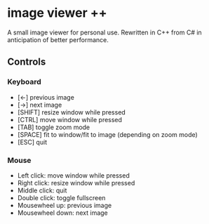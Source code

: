 # image viewer ++
A small image viewer for personal use. Rewritten in C++ from C# in anticipation of better performance.

## Controls
### Keyboard
- [←] previous image
- [→] next image
- [SHIFT] resize window while pressed
- [CTRL] move window while pressed
- [TAB] toggle zoom mode
- [SPACE] fit to window/fit to image (depending on zoom mode)
- [ESC] quit

### Mouse
- Left click: move window while pressed
- Right click: resize window while pressed
- Middle click: quit
- Double click: toggle fullscreen
- Mousewheel up: previous image
- Mousewheel down: next image
